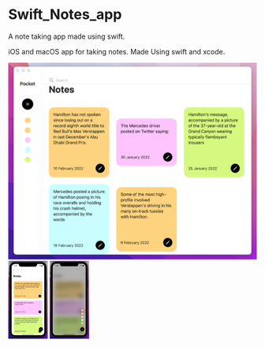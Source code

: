# Swift_Notes_app
A note taking app made using swift.

iOS and macOS app for taking notes. Made Using swift and xcode.

<img src="Images/NotesApp.png" alt="macOS App">
<img src="Images/iosNotes.png" alt="macOS App" width="80">
<img src="Images/iosNOtesBlur.png" alt="macOS App" width="80">
